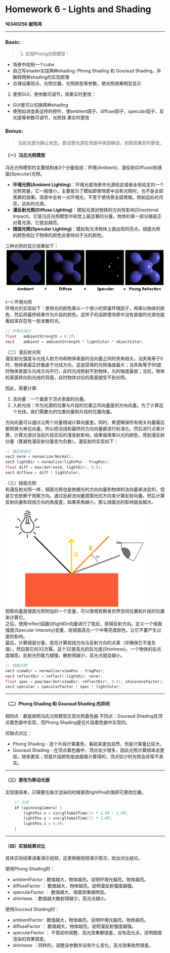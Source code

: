 # Homework 6 - Lights and Shading

**16340256 谢玮鸿**  

---

### Basic: 
> 1. 实现Phong光照模型：
- 场景中绘制一个cube
- 自己写shader实现两种shading: Phong Shading 和 Gouraud Shading，并解释两种shading的实现原理
- 合理设置视点、光照位置、光照颜色等参数，使光照效果明显显示
2. 使用GUI，使参数可调节，效果实时更改：
- GUI里可以切换两种shading
- 使用如进度条这样的控件，使ambient因子、diffuse因子、specular因子、反光度等参数可调节，光照效
果实时更改

### Bonus:
> 当前光源为静止状态，尝试使光源在场景中来回移动，光照效果实时更改。

#### **（一）冯氏光照模型**  
冯氏光照模型的主要结构由3个分量组成：环境(Ambient)、漫反射(Diffuse)和镜面(Specular)光照。

- **环境光照(Ambient Lighting)**：环境光是场景中光源给定或者全局给定的一个光照常量，它一般很小，主要是为了模拟即使场景中没有光照时，也不是全部黑屏的效果。场景中总有一点环境光，不至于使场景全部黑暗，例如远处的月亮，远处的光源。 
- **漫反射光照(Diffuse Lighting)**：模拟光源对物体的方向性影响(Directional Impact)。它是冯氏光照模型中视觉上最显著的分量。物体的某一部分越是正对着光源，它就会越亮。
- **镜面光照(Specular Lighting)**：模拟有光泽物体上面出现的亮点。镜面光照的颜色相比于物体的颜色会更倾向于光的颜色。

三种光照的显示效果如下：  
![三种光照](img/Phong.jpg)

(一) 环境光照  
环境光的实现如下：使用光的颜色乘以一个很小的常量环境因子，再乘以物体的颜色，然后将最终结果作为片段的颜色。这样子的话即便场景中没有直接的光源也能看起来存在有一些发散的光。
```c++
// 环境光成分
float   ambientStrength = 0.1f;
vec3    ambient = ambientStrength * lightColor * objectColor;
```

（二）漫反射光照  
漫反射光强度与光线入射方向和物体表面的法向量之间的夹角相关。当夹角等于0时，物体表面正好垂直于光线方向，这是获得的光照强度最大；当夹角等于90度时物体表面与光线方向平行，此时光线照射不到物体，光的强度最弱；当后，物体的表面转向到光线的背面，此时物体对应的表面接受不到光照。

因此，需要计算:   
1. 法向量：一个垂直于顶点表面的向量。
2. 入射光线：作为光源的位置与片段的位置之间向量差的方向向量。为了计算这个光线，我们需要光的位置向量和片段的位置向量。

方向向量可以通过让两个向量相减计算向量差。同时，希望确保所有相关向量最后都转换为单位向量，所以把法线和最终的方向向量都进行标准化。然后进行点乘计算，计算光源对当前片段实际的漫发射影响。结果值再乘以光的颜色，得到漫反射分量（要避免漫反射分量变为负数）。漫反射的实现如下：
```c++
// 漫反射成分
vec3 norm = normalize(Normal);
vec3 lightDir = normalize(lightPos - FragPos);
float diff = max(dot(norm, lightDir), 0.0);
vec3 diffuse = diff * lightColor;
```

（三）镜面光照  
和漫反射光照一样，镜面光照也是依据光的方向向量和物体的法向量来决定的，但是它也依赖于观察方向。通过反射法向量周围光的方向来计算反射向量。然后计算反射向量和视线方向的角度差，如果夹角越小，那么镜面光的影响就会越大。  
![镜面光照](img/specular.png)  
观察向量是镜面光照附加的一个变量，可以使用观察者世界空间位置和片段的位置来计算它。  
之后，使用reflect函数对lightDir向量进行了取反，获得反射方向。定义一个镜面强度(Specular Intensity)变量，给镜面高光一个中等亮度颜色，让它不要产生过度的影响。  
最后，计算镜面分量，首先计算视线方向与反射方向的点乘（并确保它不是负值），然后取它的32次幂。这个32是高光的反光度(Shininess)。一个物体的反光度越高，反射光的能力越强，散射得越少，高光点就会越小。
```c++
// 镜面光照 
vec3 viewDir = normalize(viewPos - fragPos);
vec3 reflectDir = reflect(-lightDir, norm);
float spec = pow(max(dot(viewDir, reflectDir), 0.0), shininessFactor);
vec3 specular = specularFactor * spec * lightColor;		
```

---

#### **（二）Phong Shading 和 Gouraud Shading 的异同**  
相同点：都是按照冯氏光照模型实现光照着色器
不同点：Gouraud Shading在顶点着色器中实现，而Phong Shading是在片段着色器中实现的。

优缺点对比：

- Phong Shading - 逐个片段计算着色，看起来更加自然，但是计算量比较大。
- Gouraud Shading - 在顶点着色器中，顶点会少很多，因此光照计算频率会更低，效率更高；但是片段颜色是由插值计算得的，顶点较少时光照会非常不真实。

---

#### **（三）更改为移动光源**  
实现很简单，只需要在每次渲染的时候更改lightPos的值即可更改位置。
``` c++
    // 光源
	if (spinningCamera) {
		lightPos.x = sin(glfwGetTime()) * 1.0f - 1.0f;
		lightPos.y = cos(glfwGetTime()) * 1.0f;
		lightPos.z = 0.0f;
	}
```

---

#### **（四）实验结果对比**  
具体实验结果请看演示视频，这里根据视频演示情况，给出对比结论。  

使用Phong Shading时：  
 
- ambientFactor : 数值越大，物体越亮。说明环境光越亮，物体越亮。
- diffuseFactor ： 数值越大，物体越亮。说明漫反射强度越强。
- specularFactor ： 数值越大，镜面效果越明显。
- shininess ：数值越大散射得越少，高光点越小。

使用Gouraud Shading时：
- ambientFactor : 数值越大，物体越亮。说明环境光越亮，物体越亮。
- diffuseFactor ： 数值越大，物体越亮。说明漫反射强度越强。
- specularFactor ： 不管如何调整，高光效果都很差，没有高光点，说明插值渲染的效果很差。
- shininess ：同样的，调整该参数并没有什么变化，高光效果依然很差。